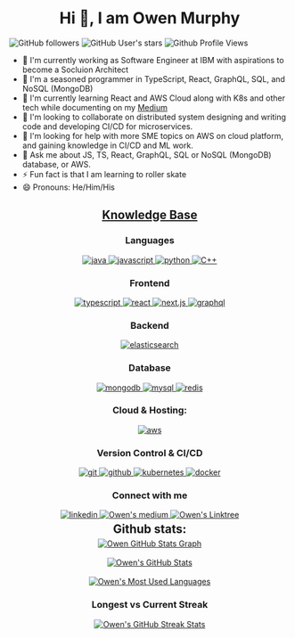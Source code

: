 <h1 align="center">Hi 👋, I am Owen Murphy</h1>

![GitHub followers](https://img.shields.io/github/followers/olmurphy?style=social) ![GitHub User's stars](https://img.shields.io/github/stars/olmurphy?style=social) ![Github Profile Views](https://komarev.com/ghpvc/?username=olmurphy&label=Profile%20views&color=0e75b6&style=social)

- 🔭 I'm currently working as Software Engineer at IBM with aspirations to become a Socluion Architect
- 🧓 I'm a seasoned programmer in TypeScript, React, GraphQL, SQL, and NoSQL (MongoDB)
- 🌱 I'm currently learning React and AWS Cloud along with K8s and other tech while documenting on my [Medium](owenmurphy2022.medium.com)
- 👯 I'm looking to collaborate on distributed system designing and writing code and developing CI/CD for microservices. 
- 🤔 I'm looking for help with more SME topics on AWS on cloud platform, and gaining knowledge in CI/CD and ML work.  
- 💬 Ask me about JS, TS, React, GraphQL, SQL or NoSQL (MongoDB) database, or AWS.
- ⚡  Fun fact is that I am learning to roller skate
- 😄 Pronouns: He/Him/His

<h2 align="center"><u><b>Knowledge Base</b></u></h2>
<h3 align="center">Languages</h3>
<p align="center">
  <a href="https://www.java.com/en/" target="_blank"> 
    <img src="https://img.shields.io/badge/java-%23ED8B00.svg?style=for-the-badge&logo=openjdk&logoColor=white" alt="java"/>
  </a>
  <a href="https://developer.mozilla.org/en-US/docs/Web/JavaScript" target="_blank"> 
    <img src="https://img.shields.io/badge/javascript-%23323330.svg?style=for-the-badge&logo=javascript&logoColor=%23F7DF1E" alt="javascript"/>
  </a>
  <a href="https://www.python.org/" target="_blank"> 
    <img src="https://img.shields.io/badge/Python-3776AB?style=for-the-badge&logo=python&logoColor=white" alt="python"/>
  </a>
  <a href="https://en.cppreference.com/w/" target="_blank"> 
    <img src="https://img.shields.io/badge/c++-%2300599C.svg?style=for-the-badge&logo=c%2B%2B&logoColor=white" alt="C++"/>
  </a>
</p>
<h3 align="center">Frontend</h3>
<p align="center">
  <a href="https://www.typescriptlang.org/" target="_blank"> 
    <img src="https://img.shields.io/badge/typescript-%23007ACC.svg?style=for-the-badge&logo=typescript&logoColor=white" alt="typescript"/> 
  </a>
  <a href="https://react.dev/" target="_blank"> 
    <img src="https://img.shields.io/badge/react-%2320232a.svg?style=for-the-badge&logo=react&logoColor=%2361DAFB" alt="react"/> 
  </a>
  <a href="https://nextjs.org/" target="_blank"> 
    <img src="https://img.shields.io/badge/Next-black?style=for-the-badge&logo=next.js&logoColor=white" alt="next.js"/> 
  </a>
  <a href="https://graphql.org/" target="_blank"> 
    <img src="https://img.shields.io/badge/-GraphQL-E10098?style=for-the-badge&logo=graphql&logoColor=white" alt="graphql"/> 
  </a>
</p>
<h3 align="center">Backend</h3>
<p align="center">
  <a href="https://www.elastic.co/elasticsearch" target="_blank"> 
    <img src="https://img.shields.io/badge/-ElasticSearch-005571?style=for-the-badge&logo=elasticsearch" alt="elasticsearch"/> 
  </a>
</p>
<h3 align="center">Database</h3>
<p align="center">
  <a href="https://www.mongodb.com/" target="_blank"> 
    <img src="https://img.shields.io/badge/mongodb-47A248.svg?style=for-the-badge&logo=mongodb&logoColor=white" alt="mongodb"/> 
  </a> 
  <a href="https://www.mysql.org" target="_blank"> 
    <img src="https://img.shields.io/badge/MySQL-005C84?style=for-the-badge&logo=mysql&logoColor=white" alt="mysql"/> 
  </a>
  <a href="https://redis.io" target="_blank"> 
    <img src="https://img.shields.io/badge/redis-DC382D.svg?style=for-the-badge&logo=redis&logoColor=white" alt="redis"/>
  </a>
</p>
<h3 align="center">Cloud & Hosting:</h3>
<p align="center">
  <a href="https://aws.amazon.com/" target="_blank">
    <img  src="https://img.shields.io/badge/AWS-%23FF9900.svg?style=for-the-badge&logo=amazon-aws&logoColor=white" alt="aws"/> 
  </a>
</p>
<h3 align="center">Version Control & CI/CD</h3>
<p align="center">
  <a href="https://git-scm.com/" target="_blank">
    <img src="https://img.shields.io/badge/git-F05032.svg?style=for-the-badge&logo=git&logoColor=white" alt="git"/>
  </a>
  <a href="https://github.com/olmurphy" target="_blank">
    <img src="https://img.shields.io/badge/github-181717.svg?style=for-the-badge&logo=github&logoColor=white" alt="github" />
  </a>
  <a href="https://kubernetes.io" target="_blank"> 
    <img src="https://img.shields.io/badge/kubernetes-326CE5.svg?style=for-the-badge&logo=kubernetes&logoColor=white" alt="kubernetes"/>
  </a>
  <a href="https://www.docker.com/" target="_blank">
    <img src="https://img.shields.io/badge/docker-2496ED.svg?style=for-the-badge&logo=docker&logoColor=white" alt="docker"/>
  </a>
</p>
<h3 align="center">Connect with me</h3>
<div style="margin-top:10px" align="center">
  <div>
    <a  href="https://www.linkedin.com/in/owenmurphy2022/" target="_blank">
      <img src="https://img.shields.io/badge/linkedin-%230077B5.svg?style=for-the-badge&logo=linkedin&logoColor=white" alt="linkedin"/>
    </a>
    <a  href="https://owenmurphy2022.medium.com/" target="_blank">
      <img src="https://img.shields.io/badge/Medium-12100E?style=for-the-badge&logo=medium&logoColor=white" alt="Owen's medium"/>
    </a>
    <a  href="https://linktr.ee/owenmurphy2022" target="_blank">
      <img src="https://img.shields.io/badge/linktree-1de9b6?style=for-the-badge&logo=linktree&logoColor=white" alt="Owen's Linktree"/>
    </a>
  </div>
</div>

<div align="center">
<h2 align="center" style="margin: 5px 10px;">Github stats:</h2> 

<a href="https://github.com/olmurphy/olmurphy">
  <img align="center" src="https://github-profile-summary-cards.vercel.app/api/cards/profile-details?username=olmurphy&theme=gruvbox&hide_border=true)](https://github.com/olmurphy" alt="Owen GitHub Stats Graph"/>
</a>
<br><br>
<a href="https://github.com/olmurphy/olmurphy">
  <img align="center" src="https://github-readme-stats.vercel.app/api?username=olmurphy&count_private=true&show_icons=true&theme=gruvbox&hide_border=true&custom_title=Owen's%20Github%20Stats" alt="Owen's GitHub Stats" />
</a>
<br><br>
<a href="https://github.com/olmurphy/olmurphy">
  <img align="center" src="https://github-readme-stats.vercel.app/api/top-langs/?username=olmurphy&layout=compact&theme=gruvbox" alt="Owen's Most Used Languages"/>
</a>
<h3>Longest vs Current Streak </h3>
<a href="https://github.com/olmurphy/olmurphy">
  <img align="center" src="https://github-readme-streak-stats.herokuapp.com/?user=olmurphy&theme=gruvbox" alt="Owen's GitHub Streak Stats"/>
</a>
<br><br>
</div>
